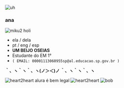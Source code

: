 ![uh](https://pix.crd.co/assets/images/gallery13/7fc5ed63.png?v=9e8e1f8a)

### **ana**
![miku2](https://yokai.crd.co/assets/images/gallery07/23473b23.gif?v=b4df531c) holi
- ela / dela
- pt / eng / esp
- **UM BEIJO OSEIAS**
- Estudante do EM 1°
- `( EMAIL: 00001113060955sp@al.educacao.sp.gov.br )`


**｀、ヽ｀ヽ｀、ヽ(ノ＞＜)ノ ｀、ヽ｀ヽ｀、ヽ**

![heart2heart](https://xyz.crd.co/assets/images/gallery06/5cb32440.gif?v=b8c10f81) alura é bem legal ![heart2heart](https://xyz.crd.co/assets/images/gallery06/5cb32440.gif?v=b8c10f81)
![bob](https://pix.crd.co/assets/images/gallery16/edc02f19_original.gif?v=9e8e1f8a)

